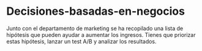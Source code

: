 # Decisiones-basadas-en-negocios
Junto con el departamento de marketing se ha recopilado una lista de hipótesis que pueden ayudar a aumentar los ingresos.   Tienes que priorizar estas hipótesis, lanzar un test A/B y analizar los resultados.
